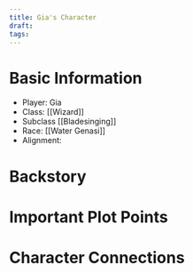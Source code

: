 ```yaml
---
title: Gia's Character
draft: 
tags:
---
```

# Basic Information

- Player: Gia
- Class: [[Wizard]]
- Subclass [[Bladesinging]]
- Race: [[Water Genasi]]
- Alignment: 

# Backstory 


# Important Plot Points


# Character Connections